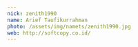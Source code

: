 ```yaml
---
nick: zenith1990
name: Arief Taufikurrahman
photo: /assets/img/namets/zenith1990.jpg
web: http://softcopy.co.id/
---
```

